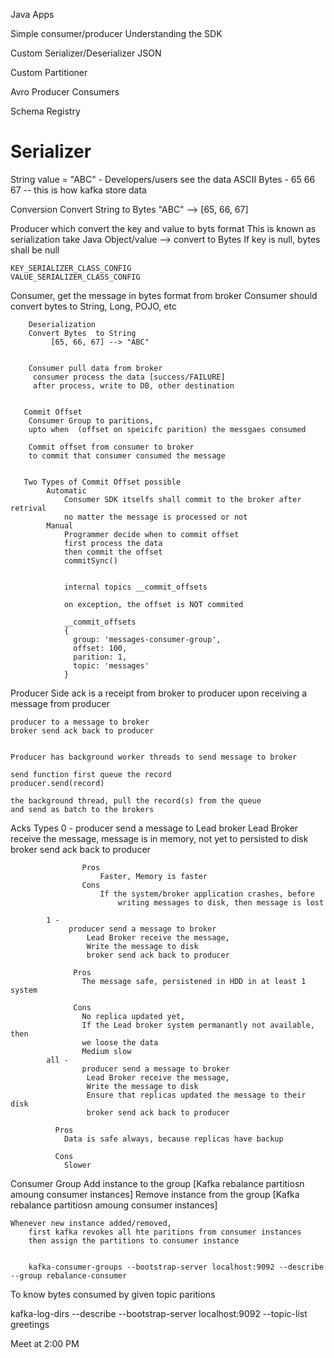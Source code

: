 Java Apps

Simple consumer/producer
Understanding the SDK

Custom Serializer/Deserializer
    JSON
    
Custom Partitioner

Avro
    Producer
    Consumers
    
Schema Registry

# Serializer

String value = "ABC" - Developers/users see the data
ASCII Bytes - 65 66 67 -- this is how kafka store data

Conversion 
    Convert String to Bytes 
        "ABC" --> [65, 66, 67]

Producer which convert the key and value to byts format
    This is known as serialization
    take Java Object/value --> convert to Bytes
    If key is null, bytes shall be null
    
    KEY_SERIALIZER_CLASS_CONFIG
    VALUE_SERIALIZER_CLASS_CONFIG
    
Consumer, get the message in bytes format from broker
        Consumer should convert bytes to String, Long, POJO, etc
        
        Deserialization
        Convert Bytes  to String
             [65, 66, 67] --> "ABC"
             
             
        Consumer pull data from broker
         consumer process the data [success/FAILURE]
         after process, write to DB, other destination 
             
             
       Commit Offset
        Consumer Group to paritions,
        upto when  (offset on speicifc parition) the messgaes consumed
        
        Commit offset from consumer to broker
        to commit that consumer consumed the message
        
        
       Two Types of Commit Offset possible
            Automatic
                Consumer SDK itselfs shall commit to the broker after retrival
                no matter the message is processed or not
            Manual
                Programmer decide when to commit offset
                first process the data
                then commit the offset
                commitSync()
             
             
                internal topics __commit_offsets
                
                on exception, the offset is NOT commited
                
                __commit_offsets
                {
                  group: 'messages-consumer-group',
                  offset: 100,
                  parition: 1,
                  topic: 'messages'
                }
                
             
 Producer Side
    ack is a receipt from broker to producer upon receiving a message from producer
    
    producer to a message to broker
    broker send ack back to producer
    
    
    Producer has background worker threads to send message to broker
    
    send function first queue the record
    producer.send(record)
    
    the background thread, pull the record(s) from the queue 
    and send as batch to the brokers
                 
 Acks Types
            0 - 
                    producer send a message to Lead broker
                    Lead Broker receive the message, message is in memory,
                            not yet to persisted to disk
                            broker send ack back to producer
                            
                    Pros
                        Faster, Memory is faster
                    Cons
                        If the system/broker application crashes, before
                            writing messages to disk, then message is lost
                            
            1 - 
                 producer send a message to broker
                     Lead Broker receive the message, 
                     Write the message to disk
                     broker send ack back to producer
                        
                  Pros
                    The message safe, persistened in HDD in at least 1 system
                    
                  Cons
                    No replica updated yet,
                    If the Lead broker system permanantly not available, then
                    we loose the data 
                    Medium slow            
            all - 
                    producer send a message to broker
                     Lead Broker receive the message, 
                     Write the message to disk
                     Ensure that replicas updated the message to their disk
                     broker send ack back to producer
                      
              Pros
                Data is safe always, because replicas have backup
                
              Cons
                Slower
        
 Consumer Group
   Add instance to the group   [Kafka rebalance partitiosn amoung consumer instances]
   Remove instance from the group [Kafka rebalance partitiosn amoung consumer instances]
   
    Whenever new instance added/removed, 
        first kafka revokes all hte paritions from consumer instances
        then assign the partitions to consumer instance
        
        
        kafka-consumer-groups --bootstrap-server localhost:9092 --describe --group rebalance-consumer

To know bytes consumed by given topic paritions

kafka-log-dirs  --describe --bootstrap-server localhost:9092  --topic-list greetings


Meet at 2:00 PM
